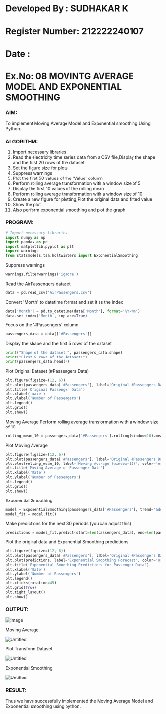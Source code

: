 # Developed By : SUDHAKAR K
# Register Number: 212222240107
# Date  : 



# Ex.No: 08     MOVINTG AVERAGE MODEL AND EXPONENTIAL SMOOTHING

### AIM:
To implement Moving Average Model and Exponential smoothing Using Python.
### ALGORITHM:
1. Import necessary libraries
2. Read the electricity time series data from a CSV file,Display the shape and the first 20 rows of
the dataset
3. Set the figure size for plots
4. Suppress warnings
5. Plot the first 50 values of the 'Value' column
6. Perform rolling average transformation with a window size of 5
7. Display the first 10 values of the rolling mean
8. Perform rolling average transformation with a window size of 10
9. Create a new figure for plotting,Plot the original data and fitted value
10. Show the plot
11. Also perform exponential smoothing and plot the graph
### PROGRAM:
```py
# Import necessary libraries
import numpy as np
import pandas as pd
import matplotlib.pyplot as plt
import warnings
from statsmodels.tsa.holtwinters import ExponentialSmoothing
```
Suppress warnings
```py
warnings.filterwarnings('ignore')
```
Read the AirPassengers dataset
```py
data = pd.read_csv('AirPassengers.csv')
```
Convert 'Month' to datetime format and set it as the index
```py
data['Month'] = pd.to_datetime(data['Month'], format='%Y-%m')
data.set_index('Month', inplace=True)
```
Focus on the '#Passengers' column
```py
passengers_data = data[['#Passengers']]
```
Display the shape and the first 5 rows of the dataset
```py
print("Shape of the dataset:", passengers_data.shape)
print("First 5 rows of the dataset:")
print(passengers_data.head())
```
Plot Original Dataset (#Passengers Data)
```py
plt.figure(figsize=(12, 6))
plt.plot(passengers_data['#Passengers'], label='Original #Passengers Data', color='blue')
plt.title('Original Passenger Data')
plt.xlabel('Date')
plt.ylabel('Number of Passengers')
plt.legend()
plt.grid()
plt.show()
```
Moving Average
Perform rolling average transformation with a window size of 10
```py
rolling_mean_10 = passengers_data['#Passengers'].rolling(window=10).mean()
```
Plot Moving Average
```py
plt.figure(figsize=(12, 6))
plt.plot(passengers_data['#Passengers'], label='Original #Passengers Data', color='blue')
plt.plot(rolling_mean_10, label='Moving Average (window=10)', color='orange')
plt.title('Moving Average of Passenger Data')
plt.xlabel('Date')
plt.ylabel('Number of Passengers')
plt.legend()
plt.grid()
plt.show()
```
Exponential Smoothing
```py
model = ExponentialSmoothing(passengers_data['#Passengers'], trend='add', seasonal=None)
model_fit = model.fit()
```
Make predictions for the next 30 periods (you can adjust this)
```py
predictions = model_fit.predict(start=len(passengers_data), end=len(passengers_data) + 30)
```
Plot the original data and Exponential Smoothing predictions
```py
plt.figure(figsize=(12, 6))
plt.plot(passengers_data['#Passengers'], label='Original #Passengers Data', color='blue')
plt.plot(predictions, label='Exponential Smoothing Forecast', color='orange')
plt.title('Exponential Smoothing Predictions for Passenger Data')
plt.xlabel('Date')
plt.ylabel('Number of Passengers')
plt.legend()
plt.xticks(rotation=45)
plt.grid(True)
plt.tight_layout()
plt.show()
```

### OUTPUT:

![image](https://github.com/user-attachments/assets/29797605-18f7-4c6d-9872-74cd9c1553a5)

Moving Average

![Untitled](https://github.com/user-attachments/assets/65c77ea9-571b-4afd-b1e0-2ecd6b751353)

Plot Transform Dataset

![Untitled](https://github.com/user-attachments/assets/8c7c0c7b-e32c-4621-ab0d-98becf27ef13)


Exponential Smoothing

![Untitled](https://github.com/user-attachments/assets/8e932799-faaf-43d3-b8d8-c527cde5859c)


### RESULT:
Thus we have successfully implemented the Moving Average Model and Exponential smoothing using python.
